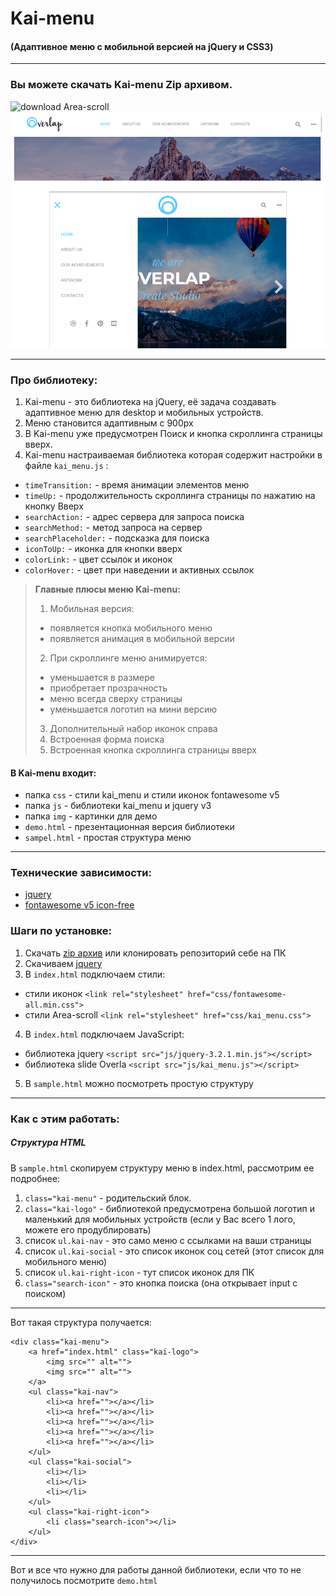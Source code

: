 # Kai-menu

#### (Адаптивное меню с мобильной версией на jQuery и CSS3)

***

### Вы можете скачать Kai-menu Zip архивом.
![download Area-scroll](https://a.radikal.ru/a34/1802/4b/b81ed6707937.gif)
![preview Kai-menu](preview.png "One slide")

***

### Про библиотеку:
1. Kai-menu - это библиотека на jQuery, её задача создавать адаптивное меню для desktop и мобильных устройств.
2. Меню становится адаптивным с 900px
3. В Kai-menu уже предусмотрен Поиск и кнопка скроллинга страницы вверх.
4. Kai-menu настраиваемая библиотека которая содержит настройки в файле ` kai_menu.js ` :

  + `timeTransition:` - время анимации элементов меню
  + `timeUp:`  - продолжительность скроллинга страницы по нажатию на кнопку Вверх
  + `searchAction:` - адрес сервера для запроса поиска
  + `searchMethod:` - метод запроса на сервер
  + `searchPlaceholder:` - подсказка для поиска
  + `iconToUp:` -  иконка для кнопки вверх
  + `colorLink:`  - цвет ссылок и иконок
  + `colorHover:`  - цвет при наведении и активных ссылок

>**Главные плюсы меню Kai-menu:**
>1. Мобильная версия:
> - появляется кнопка мобильного меню
> - появляется анимация в мобильной версии
>2. При скроллинге меню анимируется:
>  -  уменьшается в размере
> - приобретает прозрачность
> - меню всегда сверху страницы
> -  уменьшается логотип на мини версию
>3. Дополнительный набор иконок справа
>4. Встроенная форма поиска
>5. Встроенная кнопка скроллинга страницы вверх

  
#### В Kai-menu  входит:
 - папка `css` - стили kai_menu и стили иконок fontawesome v5
 - папка `js` - библиотеки kai_menu и jquery v3
 - папка `img` - картинки для демо
 - `demo.html` - презентационная версия библиотеки
 - `sampel.html` - простая структура меню

***

### Технические зависимости:
  + [jquery](https://jquery.com/)
  + [fontawesome v5 icon-free](https://fontawesome.com/)


### Шаги по установке:
1. Скачать [zip архив](https://github.com/AndreiKaragayr/kai-menu.git) или клонировать репозиторий себе на ПК
2. Скачиваем [jquery](https://jquery.com/)
3. В `index.html` подключаем стили:
  + cтили иконок `<link rel="stylesheet" href="css/fontawesome-all.min.css">`
  + cтили Area-scroll `<link rel="stylesheet" href="css/kai_menu.css">`
4. В `index.html` подключаем JavaScript:
  + библиотека jquery `<script src="js/jquery-3.2.1.min.js"></script>`
  + библиотека slide Overla `<script src="js/kai_menu.js"></script>`
5. В `sample.html` можно посмотреть простую структуру

***
### Как с этим работать:
##### Структура HTML 
В  `sample.html` скопируем структуру меню в index.html, рассмотрим ее подробнее:
1. `class="kai-menu"`  - родительский блок.
2. `class="kai-logo"` - библиотекой предусмотрена большой логотип и маленький для мобильных устройств (если у Вас всего 1 лого, можете его продублировать)
3. список `ul.kai-nav` - это само меню с ссылками на ваши страницы
4. список `ul.kai-social` - это список иконок соц сетей (этот список для мобильного меню)
5. список `ul.kai-right-icon` - тут список иконок для ПК
6. `class="search-icon"` - это кнопка поиска (она открывает input с поиском)
---
Вот такая структура получается:

```
<div class="kai-menu">
	<a href="index.html" class="kai-logo">
		<img src="" alt="">
		<img src="" alt="">
	</a>
	<ul class="kai-nav">
		<li><a href=""></a></li>
		<li><a href=""></a></li>
		<li><a href=""></a></li>
		<li><a href=""></a></li>
		<li><a href=""></a></li>
	</ul>
	<ul class="kai-social">
		<li></li>
		<li></li>
		<li></li>
	</ul>
	<ul class="kai-right-icon">
		<li class="search-icon"></li>
	</ul>
</div>
```

***
Вот и все что нужно для работы данной библиотеки, если что то не получилось посмотрите  `demo.html`


